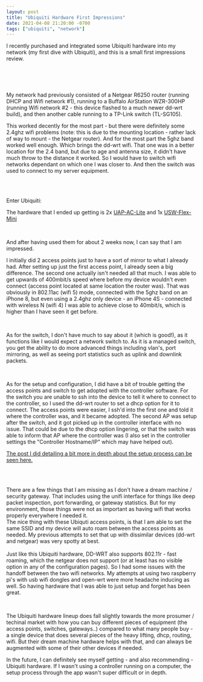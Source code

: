 ```yaml
---
layout: post
title: "Ubiquiti Hardware First Impressions"
date: 2021-04-08 21:20:00 -0700
tags: ["ubiquiti", "network"]
---
```


I recently purchased and integrated some Ubiquiti hardware into my network (my first dive with Ubiquiti), and this is a small first impressions review.

<br /><br /><br />

My network had previously consisted of a Netgear R6250 router (running DHCP and Wifi network #1), running to a Buffalo AirStation WZR-300HP (running Wifi network #2 - this device flashed to a much newer dd-wrt build), and then another cable running to a TP-Link switch (TL-SG105).

This worked decently for the most part - but there were definitely some 2.4ghz wifi problems (note: this is due to the mounting location - rather lack of way to mount - the Netgear router). And for the most part the 5ghz band worked well enough. Which brings the dd-wrt wifi. That one was in a better location for the 2.4 band, but due to age and antenna size, it didn't have much throw to the distance it worked. So I would have to switch wifi networks dependant on which one I was closer to. And then the switch was used to connect to my server equipment.

<br /><br />

Enter Ubiquiti:

The hardware that I ended up getting is 2x [UAP-AC-Lite](https://store.ui.com/collections/unifi-network-access-points/products/unifi-ac-lite) and 1x [USW-Flex-Mini](https://store.ui.com/collections/unifi-network-routing-switching/products/usw-flex-mini)

<br />

And after having used them for about 2 weeks now, I can say that I am impressed. <br />

I initially did 2 access points just to have a sort of mirror to what I already had. After setting up just the first access point, I already seen a big difference. The second one actually isn't needed all that much. I was able to get upwards of 400mbit/s speed where before my device wouldn't even connect (access point located at same location the router was). That was obviously in 802.11ac (wifi 5) mode, connected with the 5ghz band on an iPhone 8, but even using a 2.4ghz only device - an iPhone 4S - connected with wireless N (wifi 4) I was able to achieve close to 40mbit/s, which is higher than I have seen it get before.

<br />

As for the switch, I don't have much to say about it (which is good!), as it functions like I would expect a network switch to. As it is a managed switch, you get the ability to do more advanced things including vlan's, port mirroring, as well as seeing port statistics such as uplink and downlink packets.

<br />

As for the setup and configuration, I did have a bit of trouble getting the access points and switch to get adopted with the controller software. For the switch you are unable to ssh into the device to tell it where to connect to the controller, so I used the dd-wrt router to set a dhcp option for it to connect. The access points were easier, I ssh'd into the first one and told it where the controller was, and it became adopted. The second AP was setup after the switch, and it got picked up in the controller interface with no issue. That could be due to the dhcp option lingering, or that the switch was able to inform that AP where the controller was (I also set in the controller settings the "Controller Hostname/IP" which may have helped out).

[The post I did detailing a bit more in depth about the setup process can be seen here.](/2021/03/28/UbiquitiControllerAdoption.html)

<br /><br />

There are a few things that I am missing as I don't have a dream machine / security gateway. That includes using the unifi interface for things like deep packet inspection, port forwarding, or gateway statistics. But for my environment, those things were not as important as having wifi that works properly everywhere I needed it.
<br />The nice thing with these Ubiquti access points, is that I am able to set the same SSID and my device will auto roam between the access points as needed. My previous attempts to set that up with dissimilar devices (dd-wrt and netgear) was very spotty at best. <br /><br />Just like this Ubiquiti hardware, DD-WRT also supports 802.11r - fast roaming, which the netgear does not support (or at least has no visible option in any of the configuration pages). So I had some issues with the handoff between the two wifi networks. My attempts at using two raspberry pi's with usb wifi dongles and open-wrt were more headache inducing as well. So having hardware that I was able to just setup and forget has been great.

<br />

The Ubiquiti hardware lineup does fall slightly towards the more prosumer / techinal market with how you can buy different pieces of equipment (the access points, switches, gateways..) compared to what many people buy - a single device that does several pieces of the heavy lifting, dhcp, routing, wifi. But their dream machine hardware helps with that, and can always be augmented with some of their other devices if needed.

In the future, I can definitely see myself getting - and also recommending - Ubiquiti hardware. If I wasn't using a controller running on a computer, the setup process through the app wasn't super difficult or in depth. <br />
<br />